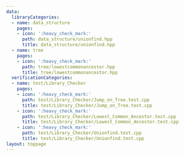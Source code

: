 ```yaml
---
data:
  libraryCategories:
  - name: data_structure
    pages:
    - icon: ':heavy_check_mark:'
      path: data_structure/unionfind.hpp
      title: data_structure/unionfind.hpp
  - name: tree
    pages:
    - icon: ':heavy_check_mark:'
      path: tree/lowestcommonancestor.hpp
      title: tree/lowestcommonancestor.hpp
  verificationCategories:
  - name: test/Library_Checker
    pages:
    - icon: ':heavy_check_mark:'
      path: test/Library_Checker/Jump_on_Tree.test.cpp
      title: test/Library_Checker/Jump_on_Tree.test.cpp
    - icon: ':heavy_check_mark:'
      path: test/Library_Checker/Lowest_Common_Ancestor.test.cpp
      title: test/Library_Checker/Lowest_Common_Ancestor.test.cpp
    - icon: ':heavy_check_mark:'
      path: test/Library_Checker/Unionfind.test.cpp
      title: test/Library_Checker/Unionfind.test.cpp
layout: toppage
---
```

